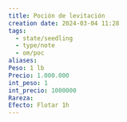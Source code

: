 ```yaml
---
title: Poción de levitación
creation date: 2024-03-04 11:28
tags:
  - state/seedling
  - type/note
  - om/poc
aliases: 
Peso: 1 lb
Precio: 1.000.000
int_peso: 1
int_precio: 1000000
Rareza: 
Efecto: Flotar 1h
---
```

